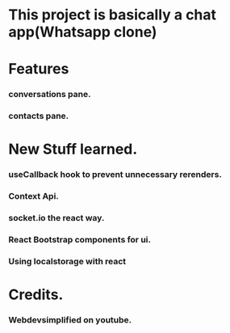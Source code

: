 # This project is basically a chat app(Whatsapp clone)

 # Features
 ### conversations pane.
 ### contacts pane.
 

 # New Stuff learned.
 ### useCallback hook to prevent unnecessary rerenders.
 ### Context Api.
 ### socket.io the react way.
 ### React Bootstrap components for ui.
 ### Using localstorage with react

 # Credits.
 ### Webdevsimplified on youtube.

